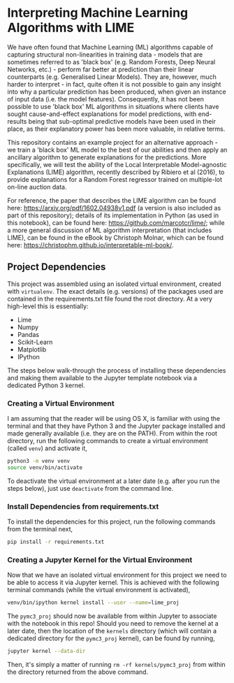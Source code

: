 # Interpreting Machine Learning Algorithms with LIME
We have often found that Machine Learning (ML) algorithms capable of capturing structural non-linearities in training data - models that are sometimes referred to as 'black box' (e.g. Random Forests, Deep Neural Networks, etc.) - perform far better at prediction than their linear counterparts (e.g. Generalised Linear Models). They are, however, much harder to interpret - in fact, quite often it is not possible to gain any insight into why a particular prediction has been produced, when given an instance of input data (i.e. the model features). Consequently, it has not been possible to use 'black box' ML algorithms in situations where clients have sought cause-and-effect explanations for model predictions, with end-results being that sub-optimal predictive models have been used in their place, as their explanatory power has been more valuable, in relative terms.

This repository contains an example project for an alternative approach - we train a 'black box' ML model to the best of our abilities and then apply an ancillary algorithm to generate explanations for the predictions. More specifically, we will test the ability of the Local Interpretable Model-agnostic Explanations (LIME) algorithm, recently described by Ribiero et al (2016), to provide explanations for a Random Forest regressor trained on multiple-lot on-line auction data.

For reference, the paper that describes the LIME algorithm can be found here: https://arxiv.org/pdf/1602.04938v1.pdf (a version is also included as part of this repository); details of its implementation in Python (as used in this notebook), can be found here: https://github.com/marcotcr/lime/; while a more general discussion of ML algorithm interpretation (that includes LIME), can be found in the eBook by Christoph Molnar, which can be found here: https://christophm.github.io/interpretable-ml-book/.

## Project Dependencies
This project was assembled using an isolated virtual environment, created with `virtualenv`. The exact details (e.g. versions) of the packages used are contained in the requirements.txt file found the root directory. At a very high-level this is essentially:
- Lime
- Numpy
- Pandas
- Scikit-Learn
- Matplotlib
- IPython

The steps below walk-through the process of installing these dependencies and making them available to the Jupyter template notebook via a dedicated Python 3 kernel.

### Creating a Virtual Environment
I am assuming that the reader will be using OS X, is familiar with using the terminal and that they have Python 3 and the Jupyter package installed and made generally available (i.e. they are on the PATH). From within the root directory, run the following commands to create a virtual environment (called `venv`) and activate it,

```bash
python3 -m venv venv
source venv/bin/activate
```

To deactivate the virtual environment at a later date (e.g. after you run the steps below), just use `deactivate` from the command line.

### Install Dependencies from requirements.txt
To install the dependencies for this project, run the following commands from the terminal next,

```bash
pip install -r requirements.txt
```

### Creating a Jupyter Kernel for the Virtual Environment
Now that we have an isolated virtual environment for this project we need to be able to access it via Jupyter kernel. This is achieved with the following terminal commands (while the virtual environment is activated),

```bash
venv/bin/ipython kernel install --user --name=lime_proj
```

The `pymc3_proj` should now be available from within Jupyter to associate with the notebook in this repo! Should you need to remove the kernel at a later date, then the location of the `kernels` directory (which will contain a dedicated directory for the `pymc3_proj` kernel), can be found by running,

```bash
jupyter kernel --data-dir
```

Then, it's simply a matter of running `rm -rf kernels/pymc3_proj` from within the directory returned from the above command.
